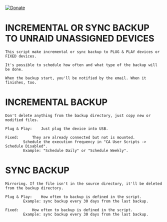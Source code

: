 [![Donate](https://img.shields.io/badge/Donate-PayPal-green.svg)](https://www.paypal.com/donate?business=QVR5JEKFBASVW&no_recurring=0&currency_code=USD)
# INCREMENTAL OR SYNC BACKUP TO UNRAID UNASSIGNED DEVICES
	This script make incremental or sync backup to PLUG & PLAY devices or FIXED devices.

	It's possible to schedule how often and what type of the backup will be done.

	When the backup start, you'll be notified by the email. When it finishes, too.

# INCREMENTAL BACKUP
	Don't delete anything from the backup directory, just copy new or modified files.
	
	Plug & Play: 	Just plug the device into USB.
	
 	Fixed:		They are already connected but not is mounted.
 			Schedule the execution frequency in "CA User Scripts -> Schedule Disabled".
			Example: "Schedule Daily" or "Schedule Weekly".

# SYNC BACKUP
	Mirroring. If the file isn't in the source directory, it'll be deleted from the backup directory.
	
	Plug & Play:	How often to backup is defined in the script.
			Example: sync backup every 30 days from the last backup.
	
	Fixed:		How often to backup is defined in the script.
			Example: sync backup every 30 days from the last backup.

